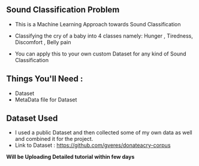 

## Sound Classification Problem


- This is a Machine Learning Approach towards Sound Classification 

- Classifying the cry of a baby into 4 classes namely:  Hunger , Tiredness, Discomfort , Belly pain

- You can apply this to your own custom Dataset for any kind of Sound Classification

## Things You'll Need :

- Dataset
- MetaData file for Dataset


## Dataset Used

- I used a public Dataset and then collected some of my own data as well and combined it for the project.
-  Link to Dataset :    https://github.com/gveres/donateacry-corpus




**Will be Uploading Detailed tutorial within few days**
